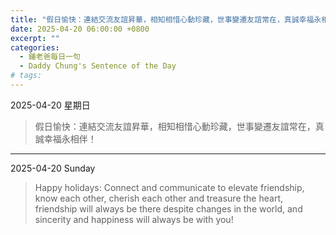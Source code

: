 ```yaml
---
title: "假日愉快：連結交流友誼昇華，相知相惜心動珍藏，世事變遷友誼常在，真誠幸福永相伴！ <br> Happy holidays: Connect and communicate to elevate friendship, know each other, cherish each other and treasure the heart, friendship will always be there despite changes in the world, and sincerity and happiness will always be with you!"
date: 2025-04-20 06:00:00 +0800
excerpt: ""
categories:
  - 鍾老爸每日一句
  - Daddy Chung's Sentence of the Day
# tags:
---
```


2025-04-20 星期日

> 假日愉快：連結交流友誼昇華，相知相惜心動珍藏，世事變遷友誼常在，真誠幸福永相伴！

---

2025-04-20 Sunday

> Happy holidays: Connect and communicate to elevate friendship, know each other, cherish each other and treasure the heart, friendship will always be there despite changes in the world, and sincerity and happiness will always be with you!
